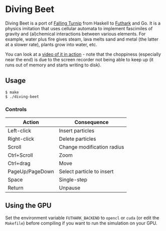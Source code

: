 # Diving Beet

Diving Beet is a port of [Falling
Turnip](https://github.com/tranma/falling-turnip) from Haskell to
[Futhark](https://futhark-lang.org) and Go.  It is a physics imitation
that uses cellular automata to implement fascimiles of gravity and
(al)chemical interactions between various elements.  For example,
water plus fire gives steam, lava melts sand and metal (the latter at
a slower rate), plants grow into water, etc.

You can look at a [video of it in
action](http://sigkill.dk/junk/diving-beet.webm) - note that the
choppiness (especially near the end) is due to the screen recorder not
being able to keep up (it runs out of memory and starts writing to
disk).

## Usage

```
$ make
$ ./diving-beet
```

### Controls

| Action | Consequence |
| --- | --- |
| Left-click | Insert particles |
| Right-click | Delete particles |
| Scroll | Change modification radius |
| Ctrl+Scroll | Zoom |
| Ctrl+drag | Move |
| PageUp/PageDown | Select particle to insert |
| Space | Single-step |
| Return | Unpause |



## Using the GPU

Set the environment variable `FUTHARK_BACKEND` to `opencl` or `cuda`
(or edit the `Makefile`) before compiling if you want to run the
simulation on your GPU.
